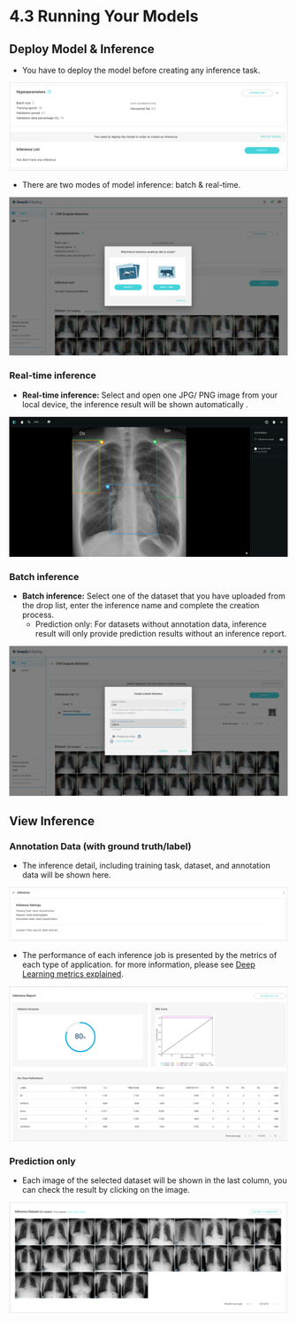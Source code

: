# 4.3 Running Your Models

## Deploy Model & Inference

* You have to deploy the model before creating any inference task.

![](../../.gitbook/assets/4-17.png)

* There are two modes of model inference: batch & real-time.

![](../../.gitbook/assets/4-11.png)

### Real-time inference

* **Real-time inference:** Select and open one JPG/ PNG image from your local device, the inference result will be shown automatically . 

![](../../.gitbook/assets/4-12.png)

### Batch inference

* **Batch inference:** Select one of the dataset that you have uploaded from the drop list, enter the inference name and complete the creation process. 
  * Prediction only: For datasets without annotation data, inference result will only provide prediction results without an inference report.

![](../../.gitbook/assets/4-15.png)

## View Inference

### Annotation Data \(with ground truth/label\)

* The inference detail, including  training task, dataset, and annotation data will be shown here. 

![](../../.gitbook/assets/4-13.png)

* The performance of each inference job is presented by the metrics of each type of application. for more information, please see [Deep Learning metrics explained](../deep-learning-metrics-explained/). 

![](../../.gitbook/assets/4-14.png)

### Prediction only

* Each image of the selected dataset will be shown in the last column, you can check the result by clicking on the image. 

![](../../.gitbook/assets/4-16.png)

